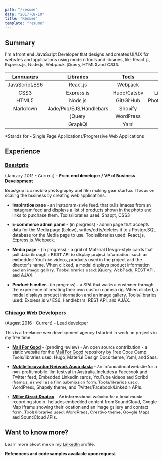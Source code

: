```yaml
---
path: "/resume"
date: "2017-08-10"
title: "Resume"
template: "resume"
---
```


## Summary

I'm a front end JavaScript Developer that designs and creates UI/UX for websites and applications using modern tools and libraries, like React.js, Express.js, Node.js, Webpack, jQuery, HTML5 and CSS3. 

<section id='skills-table'>

| Languages      | Libraries               | Tools       | Misc.                 |
| :------------: | :---------------------: | :---------: | :-------------------: |
| JavaScript/ES6 | React.js                | Webpack     | SPA/PWA*              |
| CSS3           | Express.js              | Hugo/Gatsby | Linux/Mac/Windows     |
| HTML5          | Node.js                 | Git/GitHub  | Photoshop/GIMP/Moqups |
| Markdown       | Jade/Pug/EJS/Handlebars | Shopify     | Figma/Inkscape        |
|                | jQuery                  | WordPress   | REST APIs             |
|                | GraphQl                 | Yaml        | AJAX                  |

*Stands for - Single Page Applications/Progressive Web Applications

</section>

## Experience

### [Beastgrip](https://beastgrip.com)
(January 2015 - Current) - **Front end developer / VP of Business Development** 

Beastgrip is a mobile photography and film making gear startup. I focus on scaling the business by creating web applications.

* [**Inspiration page**](https://beastgrip.com/pages/inspiration) - an Instagram-style feed, that pulls images from an Instagram feed and displays a list of products shown in the photo and links to purchase them. Tools/libraries used: Snappt, CSS3.

* **E-commerce admin panel** - (in progress) - admin page that accepts data for the Media page (below), writes/edits/deletes it to a PostgreSQL database for the Media page to use. Tools/libraries used: React.js, Express.js, Webpack.

* **Media page** - (in progress) - a grid of Material Design-style cards that pull data through a REST API to display project information, such as embedded YouTube videos, products used in the project and the director's name. When clicked, a modal displays product information and an image gallery. Tools/libraries used: jQuery, WebPack, REST API, and AJAX.

* **Product bundler** - (in progress) - a SPA that walks a customer through the experience of creating their own custom camera rig. When clicked, a modal displays product information and an image gallery. Tools/libraries used: Express.js w/ ES6, Handlebars, REST API, and AJAX.

### [Chicago Web Developers](https://chicagowebdevelopers.co)
(August 2016 - Current) - Lead developer

This is a freelance web development agency I started to work on projects in my free time.

* [**Mail For Good**](https://mail-for-good.netlify.com) - (pending review) - An open source contribution - a static website for the [Mail For Good](https://github.com/freecodecamp/mail-for-good) repository by Free Code Camp. Tools/libraries used: Hugo, Material Design Docs theme, Yaml, and Sass.

* [**Mobile Innovation Network Australasia**](http://mina.pro) - An informational website for a non-profit mobile film festival in Australia. Includes a Facebook and Twitter feed, Embedded LinkedIn cards, YouTube videos and Scribd iframes, as well as a film submission form. Tools/libraries used: WordPress, Shapely theme, and Twitter/Facebook/LinkedIn APIs.

* [**Miller Street Studios**](http:millerstreetstudios.com) - An informational website for a local music recording studio. Includes embedded content from SoundCloud, Google Map iframe showing their location and an image gallery and contact form. Tools/libraries used: WordPress, Creativo theme, Google Maps and SoundCloud APIs.

## Want to know more?
Learn more about me on my [LinkedIn](https://www.linkedin.com/in/sean-lawrence-21792799/) profile.

**References and code samples available upon request.**